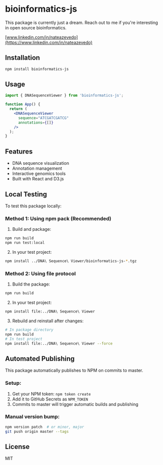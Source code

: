 # bioinformatics-js

This package is currently just a dream.
Reach out to me if you're interesting in open source bioinformatics.

[www.linkedin.com/in/nateazevedo](https://www.linkedin.com/in/nateazevedo)




## Installation

```bash
npm install bioinformatics-js
```

## Usage

```jsx
import { DNASequenceViewer } from 'bioinformatics-js';

function App() {
  return (
    <DNASequenceViewer
      sequence="ATCGATCGATCG"
      annotations={[]}
    />
  );
}
```

## Features

- DNA sequence visualization
- Annotation management
- Interactive genomics tools
- Built with React and D3.js

## Local Testing

To test this package locally:

### Method 1: Using npm pack (Recommended)
1. Build and package:
```bash
npm run build
npm run test:local
```

2. In your test project:
```bash
npm install ../DNA\ Sequence\ Viewer/bioinformatics-js-*.tgz
```

### Method 2: Using file protocol
1. Build the package:
```bash
npm run build
```

2. In your test project:
```bash
npm install file:../DNA\ Sequence\ Viewer
```

3. Rebuild and reinstall after changes:
```bash
# In package directory
npm run build
# In test project
npm install file:../DNA\ Sequence\ Viewer --force
```

## Automated Publishing

This package automatically publishes to NPM on commits to master.

### Setup:
1. Get your NPM token: `npm token create`
2. Add it to GitHub Secrets as `NPM_TOKEN`
3. Commits to master will trigger automatic builds and publishing

### Manual version bump:
```bash
npm version patch  # or minor, major
git push origin master --tags
```

## License

MIT